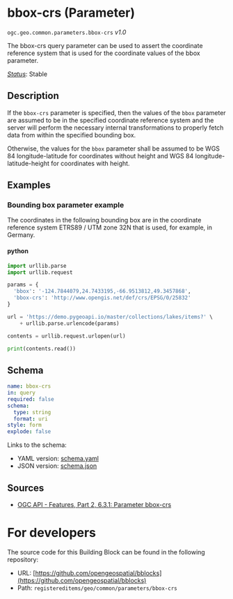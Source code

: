 
# bbox-crs (Parameter)

`ogc.geo.common.parameters.bbox-crs` *v1.0*

The bbox-crs query parameter can be used to assert the coordinate reference system that is used for the coordinate values of the bbox parameter.

[*Status*](http://www.opengis.net/def/status): Stable

## Description

If the `bbox-crs` parameter is specified, then the values of the `bbox` parameter are assumed to be in the specified
coordinate reference system and the server will perform the necessary internal transformations to properly fetch data
from within the specified bounding box.

Otherwise, the values for the `bbox` parameter shall be assumed to be WGS 84 longitude-latitude for coordinates
without height and WGS 84 longitude-latitude-height for coordinates with height.
## Examples

### Bounding box parameter example
The coordinates in the following bounding box are in the coordinate reference system ETRS89 / UTM zone 32N that is used, for example, in Germany.

#### python
```python
import urllib.parse
import urllib.request

params = {
  'bbox': '-124.7844079,24.7433195,-66.9513812,49.3457868',
  'bbox-crs': 'http://www.opengis.net/def/crs/EPSG/0/25832'
}

url = 'https://demo.pygeoapi.io/master/collections/lakes/items?' \
    + urllib.parse.urlencode(params)

contents = urllib.request.urlopen(url)

print(contents.read())

```

## Schema

```yaml
name: bbox-crs
in: query
required: false
schema:
  type: string
  format: uri
style: form
explode: false

```

Links to the schema:

* YAML version: [schema.yaml](https://blocks.ogc.org/annotated-schemas/geo/common/parameters/bbox-crs/schema.json)
* JSON version: [schema.json](https://blocks.ogc.org/annotated-schemas/geo/common/parameters/bbox-crs/schema.yaml)

## Sources

* [OGC API - Features, Part 2, 6.3.1: Parameter bbox-crs](http://www.opengis.net/doc/IS/ogcapi-features-2/1.0#_parameter_bbox_crs)

# For developers

The source code for this Building Block can be found in the following repository:

* URL: [https://github.com/opengeospatial/bblocks](https://github.com/opengeospatial/bblocks)
* Path: `registereditems/geo/common/parameters/bbox-crs`

